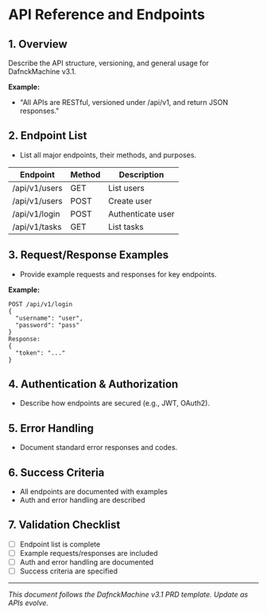 # API Reference and Endpoints

## 1. Overview
Describe the API structure, versioning, and general usage for DafnckMachine v3.1.

**Example:**
- "All APIs are RESTful, versioned under /api/v1, and return JSON responses."

## 2. Endpoint List
- List all major endpoints, their methods, and purposes.

| Endpoint         | Method | Description                |
|------------------|--------|----------------------------|
| /api/v1/users    | GET    | List users                 |
| /api/v1/users    | POST   | Create user                |
| /api/v1/login    | POST   | Authenticate user          |
| /api/v1/tasks    | GET    | List tasks                 |

## 3. Request/Response Examples
- Provide example requests and responses for key endpoints.

**Example:**
```
POST /api/v1/login
{
  "username": "user",
  "password": "pass"
}
Response:
{
  "token": "..."
}
```

## 4. Authentication & Authorization
- Describe how endpoints are secured (e.g., JWT, OAuth2).

## 5. Error Handling
- Document standard error responses and codes.

## 6. Success Criteria
- All endpoints are documented with examples
- Auth and error handling are described

## 7. Validation Checklist
- [ ] Endpoint list is complete
- [ ] Example requests/responses are included
- [ ] Auth and error handling are documented
- [ ] Success criteria are specified

---
*This document follows the DafnckMachine v3.1 PRD template. Update as APIs evolve.* 